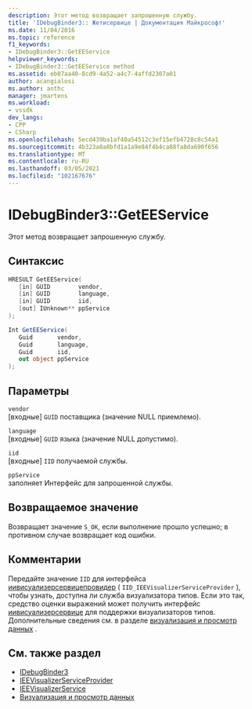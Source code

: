 ```yaml
---
description: Этот метод возвращает запрошенную службу.
title: 'IDebugBinder3:: Жетисервице | Документация Майкрософт'
ms.date: 11/04/2016
ms.topic: reference
f1_keywords:
- IDebugBinder3::GetEEService
helpviewer_keywords:
- IDebugBinder3::GetEEService method
ms.assetid: eb07aa40-8cd9-4a52-a4c7-4affd2307a01
author: acangialosi
ms.author: anthc
manager: jmartens
ms.workload:
- vssdk
dev_langs:
- CPP
- CSharp
ms.openlocfilehash: 5ecd439ba1af40a54512c3ef15efb4728c8c54a1
ms.sourcegitcommit: 4b323a8a8bfd1a1a9e84f4b4ca88fa8da690f656
ms.translationtype: MT
ms.contentlocale: ru-RU
ms.lasthandoff: 03/05/2021
ms.locfileid: "102167676"
---
```

# <a name="idebugbinder3geteeservice"></a>IDebugBinder3::GetEEService
Этот метод возвращает запрошенную службу.

## <a name="syntax"></a>Синтаксис

```cpp
HRESULT GetEEService(
   [in] GUID        vendor,
   [in] GUID        language,
   [in] GUID        iid,
   [out] IUnknown** ppService
);
```

```csharp
Int GetEEService(
   Guid       vendor,
   Guid       language,
   Guid       iid,
   out object ppService
);
```

## <a name="parameters"></a>Параметры
`vendor`\
[входные] `GUID` поставщика (значение NULL приемлемо).

`language`\
[входные] `GUID` языка (значение NULL допустимо).

`iid`\
[входные] `IID` получаемой службы.

`ppService`\
заполняет Интерфейс для запрошенной службы.

## <a name="return-value"></a>Возвращаемое значение
 Возвращает значение `S_OK`, если выполнение прошло успешно; в противном случае возвращает код ошибки.

## <a name="remarks"></a>Комментарии
 Передайте значение `IID` для интерфейса [иивисуализерсервицепровидер](../../../extensibility/debugger/reference/ieevisualizerserviceprovider.md) ( `IID_IEEVisualizerServiceProvider` ), чтобы узнать, доступна ли служба визуализатора типов. Если это так, средство оценки выражений может получить интерфейс [иивисуализерсервице](../../../extensibility/debugger/reference/ieevisualizerservice.md) для поддержки визуализаторов типов. Дополнительные сведения см. в разделе [визуализация и просмотр данных](../../../extensibility/debugger/visualizing-and-viewing-data.md) .

## <a name="see-also"></a>См. также раздел
- [IDebugBinder3](../../../extensibility/debugger/reference/idebugbinder3.md)
- [IEEVisualizerServiceProvider](../../../extensibility/debugger/reference/ieevisualizerserviceprovider.md)
- [IEEVisualizerService](../../../extensibility/debugger/reference/ieevisualizerservice.md)
- [Визуализация и просмотр данных](../../../extensibility/debugger/visualizing-and-viewing-data.md)
